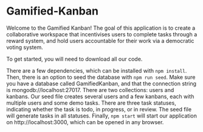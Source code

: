 # Gamified-Kanban

Welcome to the Gamified Kanban! The goal of this application is to create a collaborative workspace that incentivises users to complete tasks through a reward system, and hold users accountable for their work via a democratic voting system.

To get started, you will need to download all our code. 

There are a few dependencies, which can be installed with ```npm install```.
Then, there is an option to seed the database with ```npm run seed```. Make sure you have a database called GamifiedKanban, and that the connection string is mongodb://localhost:27017. There are two collections: users and kanbans. Our seed file creates several users and a few kanbans, each with multiple users and some demo tasks. There are three task statuses, indicating whether the task is todo, in progress, or in review. The seed file will generate tasks in all statuses. 
Finally, ```npm start``` will start our application on http://localhost:3000, which can be opened in any browser. 
